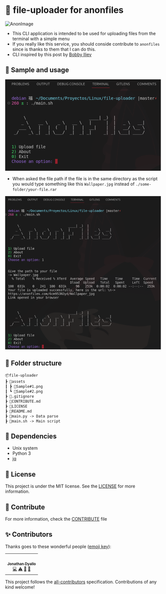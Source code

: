 # 🖤 file-uploader for anonfiles

![AnonImage](https://anonfiles.com/static/logo.png#center)

- This CLI application is intended to be used for uploading files from the terminal with a simple menu
- If you really like this service, you should conside contribute to `anonfiles` since is thanks to them that I can do this.
- CLI inspired by this post by [Bobby Iliev](https://devdojo.com/bobbyiliev/how-to-create-an-interactive-menu-in-bash)

## 🚀 Sample and usage

![Sample](./assets/Sample%231.png)

- When asked the file path if the file is in the same directory as the script you would type something like this `Wallpaper.jpg` instead of `./some-folder/your-file.rar`

![Sample2](./assets/Sample%232.png)

## 📁 Folder structure

```
📦file-uploader
┣ 📂assets
┃ ┣ 📜Sample#1.png
┃ ┗ 📜Sample#2.png
┣ 📜.gitignore
┣ 📜CONTRIBUTE.md
┣ 📜LICENSE
┣ 📜README.md
┣ 📜main.py -> Data parse
┣ 📜main.sh -> Main script
```

## 📁 Dependencies

- Unix system
- Python 3
- [jq](https://stedolan.github.io/jq/download/)

## 📝 License

This project is under the MIT license. See the [LICENSE](./LICENSE) for more information.

## 🤝 Contribute

For more information, check the [CONTRIBUTE](./CONTRIBUTE.md) file

## ✨ Contributors

Thanks goes to these wonderful people ([emoji key](https://allcontributors.org/docs/en/emoji-key)):

<!-- ALL-CONTRIBUTORS-LIST:START - Do not remove or modify this section -->
<!-- prettier-ignore-start -->
<!-- markdownlint-disable -->
<table>
  <tr>
    <td align="center"><a href="https://jonathan.com.ar/es"><img src="https://avatars.githubusercontent.com/u/68082746?v=4?s=100" width="100px;" alt=""/><br /><sub><b>Jonathan Dyallo</b></sub></a><br /><a href="#!" title="Code">💻</a> <a href="#!" title="Tests">⚠️</a> <a href="#!" title="Documentation">📖</a> <a href="#maintenance-jd-apprentice" title="Maintenance">🚧</a></td>
  </tr>
</table>

<!-- markdownlint-restore -->
<!-- prettier-ignore-end -->

<!-- ALL-CONTRIBUTORS-LIST:END -->

This project follows the [all-contributors](https://github.com/all-contributors/all-contributors) specification. Contributions of any kind welcome!
